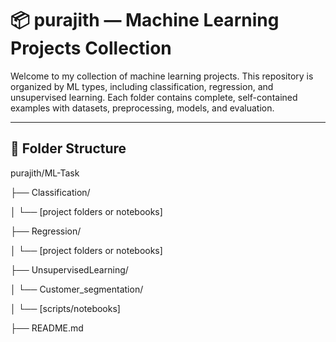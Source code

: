 # 📦 purajith — Machine Learning Projects Collection

Welcome to my collection of machine learning projects. This repository is organized by ML types, including classification, regression, and unsupervised learning. Each folder contains complete, self-contained examples with datasets, preprocessing, models, and evaluation.

---

## 📁 Folder Structure

purajith/ML-Task

├── Classification/

│ └── [project folders or notebooks]

├── Regression/

│ └── [project folders or notebooks]

├── UnsupervisedLearning/

│ └── Customer_segmentation/

│ └── [scripts/notebooks]

├── README.md
